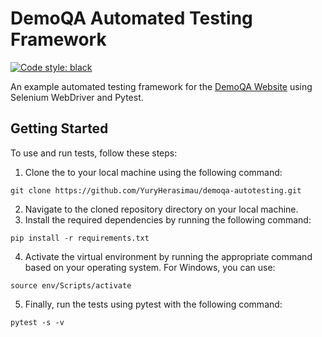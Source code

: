 # DemoQA Automated Testing Framework
[![Code style: black](https://img.shields.io/badge/code%20style-black-000000.svg)](https://github.com/psf/black)

An example automated testing framework for the [DemoQA Website](https://demoqa.com/) using Selenium WebDriver and Pytest.

## Getting Started

To use and run tests, follow these steps:

1. Clone the to your local machine using the following command:
```
git clone https://github.com/YuryHerasimau/demoqa-autotesting.git
```
2. Navigate to the cloned repository directory on your local machine.
3. Install the required dependencies by running the following command:
```
pip install -r requirements.txt
```
4. Activate the virtual environment by running the appropriate command based on your operating system. For Windows, you can use:
```
source env/Scripts/activate
```
5. Finally, run the tests using pytest with the following command:
```
pytest -s -v
```